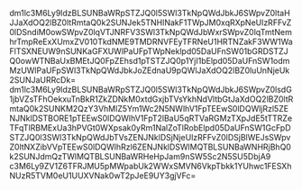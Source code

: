 dm1lc3M6Ly9ldzBLSUNBaWRpSTZJQ0l5SWl3TkNpQWdJbkJ6SWpvZ0ltaHJJaXdOQ2lBZ0ltRmtaQ0k2SUNJek5TNHlNakF1TWpJM0xqRXpNeUlzRFFvZ0lDSndiM0owSWpvZ0lqVTJNRFV3SWl3TkNpQWdJbWxrSWpvZ0lqTmtNemhrTmpReExXUmxZV010TkdNME9TMDRNVFEyTFRNeU1HRTNZakF3WW1WaFlTSXNEUW9nSUNKaGFXUWlPaUFpTWpNeklpd05DaUFnSW01bGRDSTZJQ0owWTNBaUxBMEtJQ0FpZEhsd1pTSTZJQ0p1YjI1bElpd05DaUFnSW1odmMzUWlPaUFpSWl3TkNpQWdJbkJoZEdnaU9pQWlJaXdOQ2lBZ0luUnNjeUk2SUNJaURRcDk=
dm1lc3M6Ly9ldzBLSUNBaWRpSTZJQ0l5SWl3TkNpQWdJbkJ6SWpvZ0lsdG1jbVZsTFhOekxuTnBkR1ZkZDNkM0xtdGxjbTVsYkhNdVltbGtJaXdOQ2lBZ0ltRmtaQ0k2SUNKM2QzY3VhMlZ5Ym1Wc2N5NWlhV1FpTEEwS0lDQWljRzl5ZENJNklDSTBORE1pTEEwS0lDQWlhV1FpT2lBaU5qRTVaRGMzTXpJdE5tTTRZeTFqTlRBMExUa3hPVGt0WXpsak0yRm1NalZoTlRobElpd05DaUFnSW1GcFpDSTZJQ0l3SWl3TkNpQWdJbTVsZENJNklDSjNjeUlzRFFvZ0lDSjBlWEJsSWpvZ0ltNXZibVVpTEEwS0lDQWlhRzl6ZENJNklDSWlMQTBLSUNBaWNHRjBhQ0k2SUNJdmQzTWlMQTBLSUNBaWRHeHpJam9nSW5Sc2N5SU5DbjA9
c3M6Ly9ZV1Z6TFRJMU5pMWpabUk2WWxSMVN6VkpTbkk1YUhwc1FESXhNUzR5TVM0eU1UUXVNak0wT2pJeE9UY3gjVFc=
